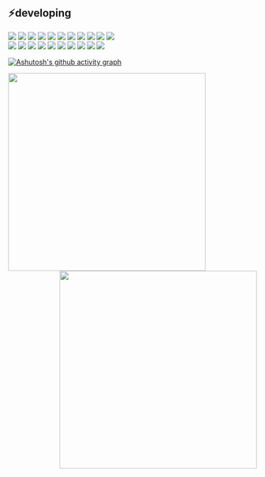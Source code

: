 ## ⚡️developing
<div>
    <img src="https://img.shields.io/badge/Java-000000?style=flat-square&logo=java&logoColor=white">
    <img src="https://img.shields.io/badge/Spring-000000?style=flat-square&logo=spring&logoColor=green">
    <img src="https://img.shields.io/badge/Springboot-000000?style=flat-square&logo=springboot&logoColor=green">
    <img src="https://img.shields.io/badge/Kotlin-7F52FF?style=flat-square&logo=kotlin&logoColor=white"> 
    <img src="https://img.shields.io/badge/Python-3776AB?style=flat-square&logo=python&logoColor=white"> 
     <img src="https://img.shields.io/badge/Apache tomcat-000000?style=flat-square&logo=apachetomcat&logoColor=yellow">
    <img src="https://img.shields.io/badge/Oracle-F80000?style=flat-square&logo=oracle&logoColor=white">     
    <img src="https://img.shields.io/badge/Mysql-4479A1?style=flat-square&logo=mysql&logoColor=white"> 
    <img src="https://img.shields.io/badge/Firebase-FFCA28?style=flat-square&logo=firebase&logoColor=white"> 
    <img src="https://img.shields.io/badge/JavaScript-000000?style=flat-square&logo=javascript&logoColor=yellow"/>
     <img src="https://img.shields.io/badge/jquery-0769AD?style=flat-square&logo=jquery&logoColor=white">
</div>


<div>
    <img src="https://img.shields.io/badge/Intellijidea-000000?style=flat-square&logo=intellijidea&logoColor=white">
    <img src="https://img.shields.io/badge/Eclipseide-2C2255?style=flat-square&logo=eclipseide&logoColor=white">
    <img src="https://img.shields.io/badge/Visualstudiocode-007ACC?style=flat-square&logo=visualstudiocode&logoColor=white">
    <img src="https://img.shields.io/badge/Androidstudio-3DDC84?style=flat-square&logo=androidstudio&logoColor=white">
    <img src="https://img.shields.io/badge/Postman-FF6C37?style=flat-square&logo=postman&logoColor=white">
    <img src="https://img.shields.io/badge/Github-181717?style=flat-square&logo=github&logoColor=white">
    <img src="https://img.shields.io/badge/Notion-000000?style=flat-square&logo=notion&logoColor=white">
    <img src="https://img.shields.io/badge/Git-F05032?style=flat-square&logo=git&logoColor=white">
    <img src="https://img.shields.io/badge/Gitkraken-179287?style=flat-square&logo=gitkraken&logoColor=white">
    <img src="https://img.shields.io/badge/Gitlab-FC6D26?style=flat-square&logo=gitlab&logoColor=white">
</div>



[![Ashutosh's github activity graph](https://github-readme-activity-graph.vercel.app/graph?username=minwoogi&bg_color=000000&theme=github-compact)](https://github.com/ashutosh00710/github-readme-activity-graph)
<div align=center>
    <a href="https://github.com/anuraghazra/github-readme-stats">
      <img align="left" width=400 src="https://github-readme-stats.vercel.app/api?username=minwoogi&show_icons=true&theme=dark&hide_border=true&bg_color=151515&icon_color=fa8b00&text_color=ffffff&title_color=fa8b00" />
    </a>
    <a href="https://git.io/streak-stats" title="Go to Source">
      <img align="right" width=400 src="http://github-readme-streak-stats.herokuapp.com?user=minwoogi&hide_border=true&theme=dark" alt="" />
    </a>
  </div>

 
